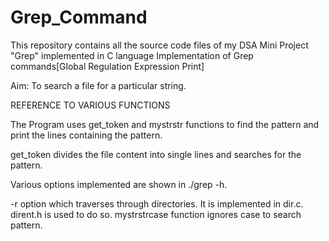 # Grep_Command
This repository contains all the source code files of my DSA Mini Project "Grep" implemented in C language
Implementation of Grep commands[Global Regulation Expression Print]

Aim: To search a file for a particular string.

REFERENCE TO VARIOUS FUNCTIONS

The Program uses get_token and mystrstr functions to find the pattern and print the lines containing the pattern.

get_token divides the file content into single lines and searches for the pattern.

Various options implemented are shown in ./grep -h.

-r option which traverses through directories. It is implemented in dir.c. dirent.h is used to do so. mystrstrcase function ignores case to search pattern.
